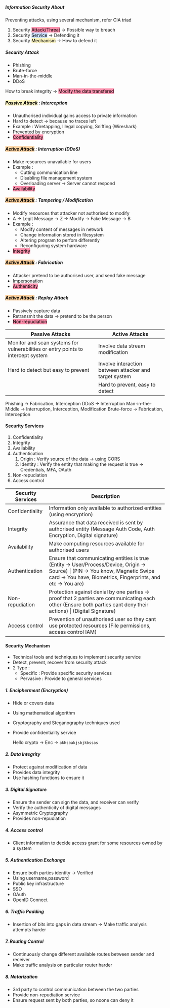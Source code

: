 ##### Information Security About
Preventing attacks, using several mechanism, refer CIA triad
1. Security <mark style="background: #FF5582A6;">Attack/Threat</mark> -> Possible way to breach
2. Security <mark style="background: #ADCCFFA6;">Service</mark> -> Defending it
3. Security <mark style="background: #FFF3A3A6;">Mechanism</mark> -> How to defend it


##### Security Attack

- Phishing
- Brute-force
- Man-in-the-middle
- DDoS

How to break integrity -> <mark style="background: #FF5582A6;">Modify the data transfered
</mark>


##### <mark style="background: #FFF3A3A6;">Passive Attack</mark> : Interception
- Unauthorised individual gains access to private information
- Hard to detect -> because no traces left
- Example : Wiretapping, Illegal copying, Sniffing (Wireshark)
- Prevented by encryption
- <mark style="background: #FF5582A6;">Confidentiality</mark>

##### <mark style="background: #FFB86CA6;">Active Attack</mark> : Interruption (DDoS)
- Make resources unavailable for users
- Example : 
	- Cutting communication line
	- Disabling file management system
	- Overloading server -> Server cannot respond
- <mark style="background: #FF5582A6;">Availability</mark>

##### <mark style="background: #FFB86CA6;">Active Attack</mark> : Tampering / Modification
- Modify resources that attacker not authorised to modify
- A -> Legit Message -> Z -> Modify -> Fake Message -> B
- Example : 
	- Modify content of messages in network
	- Change information stored in filesystem
	- Altering program to perfom differently
	- Reconfiguring system hardware
- <mark style="background: #FF5582A6;">Integrity</mark>

##### <mark style="background: #FFB86CA6;">Active Attack</mark> : Fabrication
- Attacker pretend to be authorised user, and send fake message
- Impersonation
- <mark style="background: #FF5582A6;">Authenticity</mark>

##### <mark style="background: #FFB86CA6;">Active Attack</mark> : Replay Attack
- Passively capture data
- Retransmit the data -> pretend to be the person
- <mark style="background: #FF5582A6;">Non-repudiation</mark>

| Passive Attacks                                                                  | Active Attacks                                         |
| -------------------------------------------------------------------------------- | ------------------------------------------------------ |
| Monitor and scan systems for vulnerabilities or entry points to intercept system | Involve data stream modification                       |
| Hard to detect but easy to prevent                                               | Involve interaction between attacker and target system |
|                                                                                  | Hard to prevent, easy to detect                        |


Phishing -> Fabrication, Interception
DDoS -> Interruption
Man-in-the-Middle -> Interruption, Interception, Modification
Brute-force -> Fabrication, Interception


#### Security Services
1. Confidentiality
2. Integrity
3. Availability
4. Authentication
	1. Origin : Verify source of the data -> using CORS
	2. Identity : Verify the entity that making the request is true -> Credentials, MFA, OAuth
5. Non-repudiation
6. Access control

| Security Services | Description                                                                                                                                                                                      |
| ----------------- | ------------------------------------------------------------------------------------------------------------------------------------------------------------------------------------------------ |
| Confidentiality   | Information only available to authorized entities (using encryption)                                                                                                                             |
| Integrity         | Assurance that data received is sent by authorised entity (Message Auth Code, Auth Encryption, Digital signature)                                                                                |
| Availability      | Make computing resources available for authorised users                                                                                                                                          |
| Authentication    | Ensure that communicating entities is true (Entity -> User/Process/Device, Origin -> Source) \| (PIN -> You know, Magnetic Swipe card -> You have, Biometrics, Fingerprints, and etc -> You are) |
| Non-repudiation   | Protection against denial by one parties -> proof that 2 parties are communicating each other (Ensure both parties cant deny their actions) \| (Digital Signature)                               |
| Access control    | Prevention of unauthorised user so they cant use protected resources (File permissions, access control IAM)                                                                                      |
#### Security Mechanism
- Technical tools and techniques to implement security service
- Detect, prevent, recover from security attack
- 2 Type : 
	- Specific : Provide specific security services
	- Pervasive : Provide to general services

##### 1. Encipherment (Encryption)
- Hide or covers data
- Using mathematical algorithm
- Cryptography and Steganography techniques used
- Provide confidentiality service

	Hello crypto -> Enc -> `akhsbakjsbjkbssas`

##### 2. Data Integrity
- Protect against modification of data
- Provides data integrity
- Use hashing functions to ensure it

##### 3. Digital Signature
- Ensure the sender can sign the data, and receiver can verify
- Verify the authenticity of digital messages
- Asymmetric Cryptography
- Provides non-repudiation

##### 4. Access control
- Client information to decide access grant for some resources owned by a system

##### 5. Authentication Exchange
- Ensure both parties identity -> Verified
- Using username,password
- Public key infrastructure
- SSO
- OAuth
- OpenID Connect

##### 6. Traffic Padding
- Insertion of bits into gaps in data stream -> Make traffic analysis attempts harder

##### 7. Routing Control
- Continuously change different available routes between sender and receiver 
- Make traffic analysis on particular router harder

##### 8. Notarization
- 3rd party to control communication between the two parties
- Provide non-repudiation service
- Ensure request sent by both parties, so noone can deny it
